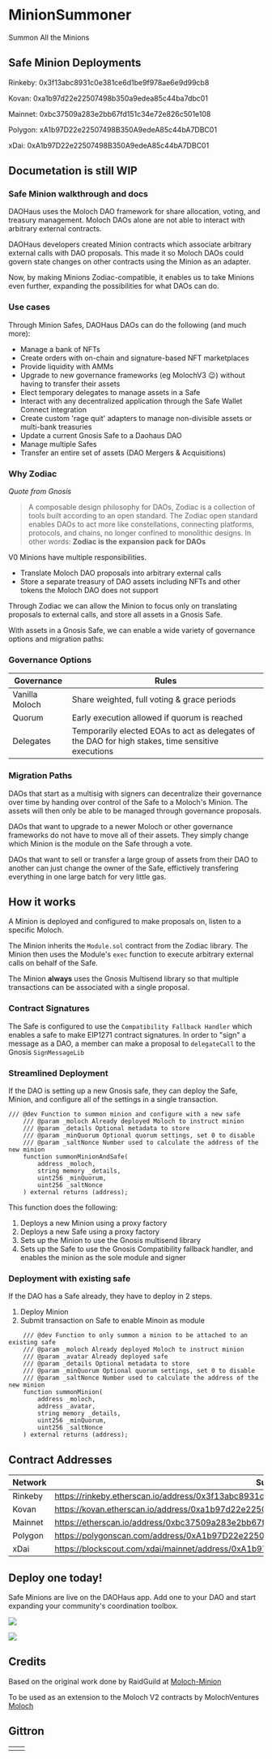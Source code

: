 # MinionSummoner
Summon All the Minions

## Safe Minion Deployments

Rinkeby: 0x3f13abc8931c0e381ce6d1be9f978ae6e9d99cb8

Kovan: 0xa1b97d22e22507498b350a9edea85c44ba7dbc01

Mainnet: 0xbc37509a283e2bb67fd151c34e72e826c501e108

Polygon: xA1b97D22e22507498B350A9edeA85c44bA7DBC01

xDai: 0xA1b97D22e22507498B350A9edeA85c44bA7DBC01

## Documetation is still WIP

### Safe Minion walkthrough and docs

DAOHaus uses the Moloch DAO framework for share allocation, voting, and treasury management. Moloch DAOs alone are not able to interact with arbitrary external contracts.

DAOHaus developers created Minion contracts which associate arbitrary external calls with DAO proposals. This made it so Moloch DAOs could govern state changes on other contracts using the Minion as an adapter.

Now, by making Minions Zodiac-compatible, it enables us to take Minions even further, expanding the possibilities for what DAOs can do.

### Use cases

Through Minion Safes, DAOHaus DAOs can do the following (and much more):

* Manage a bank of NFTs
* Create orders with on-chain and signature-based NFT marketplaces
* Provide liquidity with AMMs
* Upgrade to new governance frameworks (eg MolochV3 😉) without having to transfer their assets
* Elect temporary delegates to manage assets in a Safe
* Interact with any decentralized application through the Safe Wallet Connect integration
* Create custom 'rage quit' adapters to manage non-divisible assets or multi-bank treasuries
* Update a current Gnosis Safe to a Daohaus DAO 
* Manage multiple Safes
* Transfer an entire set of assets (DAO 
Mergers & Acquisitions)

### Why Zodiac


*Quote from Gnosis*
> A composable design philosophy for DAOs, Zodiac is a collection of tools built according to an open standard. The Zodiac open standard enables DAOs to act more like constellations, connecting platforms, protocols, and chains, no longer confined to monolithic designs. In other words: **Zodiac is the expansion pack for DAOs**

V0 Minions have multiple responsibilities.

* Translate Moloch DAO proposals into arbitrary external calls
* Store a separate treasury of DAO assets including NFTs and other tokens the Moloch DAO does not support

Through Zodiac we can allow the Minion to focus only on translating proposals to external calls, and store all assets in a Gnosis Safe.

With assets in a Gnosis Safe, we can enable a wide variety of governance options and migration paths:

### Governance Options



| Governance | Rules |
| -------- | -------- |
| Vanilla Moloch     | Share weighted, full voting & grace periods |
| Quorum     | Early execution allowed if quorum is reached |
| Delegates     | Temporarily elected EOAs to act as delegates of the DAO for high stakes, time sensitive executions |



### Migration Paths

DAOs that start as a multisig with signers can decentralize their governance over time by handing over control of the Safe to a Moloch's Minion. The assets will then only be able to be managed through governance proposals.

DAOs that want to upgrade to a newer Moloch or other governance frameworks do not have to move all of their assets. They simply change which Minion is the module on the Safe through a vote.

DAOs that want to sell or transfer a large group of assets from their DAO to another can just change the owner of the Safe, effictively transfering everything in one large batch for very little gas.

## How it works

A Minion is deployed and configured to make proposals on, listen to a specific Moloch.

The Minion inherits the `Module.sol` contract from the Zodiac library. The Minion then uses the Module's `exec` function to execute arbitrary external calls on behalf of the Safe.

The Minion **always** uses the Gnosis Multisend library so that multiple transactions can be associated with a single proposal.

### Contract Signatures

The Safe is configured to use the `Compatibility Fallback Handler` which enables a safe to make EIP1271 contract signatures. In order to "sign" a message as a DAO, a member can make a proposal to `delegateCall` to the Gnosis `SignMessageLib`


### Streamlined Deployment

If the DAO is setting up a new Gnosis safe, they can deploy the Safe, Minion, and configure all of the settings in a single transaction.

```
/// @dev Function to summon minion and configure with a new safe
    /// @param _moloch Already deployed Moloch to instruct minion
    /// @param _details Optional metadata to store
    /// @param _minQuorum Optional quorum settings, set 0 to disable
    /// @param _saltNonce Number used to calculate the address of the new minion
    function summonMinionAndSafe(
        address _moloch,
        string memory _details,
        uint256 _minQuorum,
        uint256 _saltNonce
    ) external returns (address);
```

This function does the following:

1. Deploys a new Minion using a proxy factory
2. Deploys a new Safe using a proxy factory
3. Sets up the Minion to use the Gnosis multisend library
4. Sets up the Safe to use the Gnosis Compatibility fallback handler, and enables the minion as the sole module and signer

### Deployment with existing safe

If the DAO has a Safe already, they have to deploy in 2 steps.

1. Deploy Minion
2. Submit transaction on Safe to enable Minoin as module

```
    /// @dev Function to only summon a minion to be attached to an existing safe
    /// @param _moloch Already deployed Moloch to instruct minion
    /// @param _avatar Already deployed safe
    /// @param _details Optional metadata to store
    /// @param _minQuorum Optional quorum settings, set 0 to disable
    /// @param _saltNonce Number used to calculate the address of the new minion
    function summonMinion(
        address _moloch,
        address _avatar,
        string memory _details,
        uint256 _minQuorum,
        uint256 _saltNonce
    ) external returns (address);
```

## Contract Addresses



| Network | Summoner |
| -------- | -------- |
| Rinkeby     | https://rinkeby.etherscan.io/address/0x3f13abc8931c0e381ce6d1be9f978ae6e9d99cb8   |
| Kovan     | https://kovan.etherscan.io/address/0xa1b97d22e22507498b350a9edea85c44ba7dbc01     |
| Mainnet     | https://etherscan.io/address/0xbc37509a283e2bb67fd151c34e72e826c501e108     |
| Polygon     | https://polygonscan.com/address/0xA1b97D22e22507498B350A9edeA85c44bA7DBC01     |
| xDai     | https://blockscout.com/xdai/mainnet/address/0xA1b97D22e22507498B350A9edeA85c44bA7DBC01/transactions     |

## Deploy one today!

Safe Minions are live on the DAOHaus app. Add one to your DAO and start expanding your community's coordination toolbox.


![](https://i.imgur.com/fjhrEdw.png)

![](https://i.imgur.com/a4guQDZ.png)


## Credits

Based on the original work done by RaidGuild at [Moloch-Minion](https://github.com/raid-guild/moloch-minion/)

To be used as an extension to the Moloch V2 contracts by MolochVentures [Moloch](https://github.com/MolochVentures/moloch)



## Gittron

<table border="0"><tr>  <td><a href="https://gittron.me/bots/0x8927082e018a34dc7d675896f6741146%22%3E<img src="https://s3.amazonaws.com/od-flat-svg/0x8927082e018a34dc7d675896f6741146.png" alt="gittron" width="50"/></a></td><td><a href="https://gittron.me/bots/0x8927082e018a34dc7d675896f6741146%22%3ESUPPORT US WITH GITTRON</a></td></tr></table>

